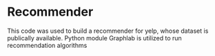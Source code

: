 # Recommender
 This code was used to build a recommender for yelp, whose dataset is publically available.
 Python module Graphlab is utilized to run recommendation algorithms
